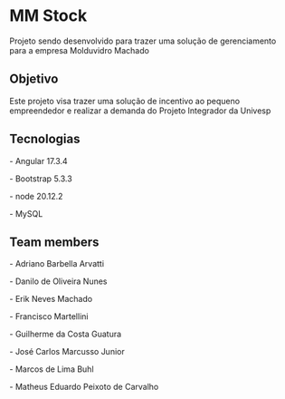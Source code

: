 # MM Stock

<p>Projeto sendo desenvolvido para trazer uma solução de gerenciamento para a empresa Molduvidro Machado</p>

## Objetivo
<p>Este projeto visa trazer uma solução de incentivo ao pequeno empreendedor e realizar a demanda do Projeto Integrador da Univesp</p>

## Tecnologias
<p>- Angular 17.3.4</p>
<p>- Bootstrap 5.3.3</p>
<p>- node 20.12.2</p>
<p>- MySQL</p>

## Team members
<p>- Adriano Barbella Arvatti</p>
<p>- Danilo de Oliveira Nunes</p>
<p>- Erik Neves Machado</p>
<p>- Francisco Martellini</p>
<p>- Guilherme da Costa Guatura</p>
<p>- José Carlos Marcusso Junior</p>
<p>- Marcos de Lima Buhl</p>
<p>- Matheus Eduardo Peixoto de Carvalho</p>
